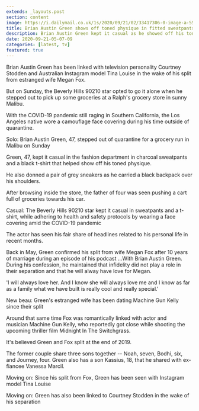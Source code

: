```yaml
---
extends: _layouts.post
section: content
image: https://i.dailymail.co.uk/1s/2020/09/21/02/33417306-0-image-a-55_1600651030615.jpg 
title: Brian Austin Green shows off toned physique in fitted sweatpants and t-shirt during a grocery run 
description: Brian Austin Green kept it casual as he showed off his toned physique in fitted sweatpants and t-shirt during a grocery run in Malibu on Sunday. 
date: 2020-09-21-05-07-09 
categories: [latest, tv] 
featured: true 
--- 
```

Brian Austin Green has been linked with television personality Courtney Stodden and Australian Instagram model Tina Louise in the wake of his split from estranged wife Megan Fox.  

But on Sunday, the Beverly Hills 90210 star opted to go it alone when he stepped out to pick up some groceries at a Ralph's grocery store in sunny Malibu.  

With the COVID-19 pandemic still raging in Southern California, the Los Angeles native wore a camouflage face covering during his time outside of quarantine.

Solo: Brian Austin Green, 47, stepped out of quarantine for a grocery run in Malibu on Sunday

Green, 47, kept it casual in the fashion department in charcoal sweatpants and a black t-shirt that helped show off his toned physique.

He also donned a pair of grey sneakers as he carried a black backpack over his shoulders. 

After browsing inside the store, the father of four was seen pushing a cart full of groceries towards his car. 

Casual: The Beverly Hills 90210 star kept it casual in sweatpants and a t-shirt, while adhering to health and safety protocols by wearing a face covering amid the COVID-19 pandemic

The actor has seen his fair share of headlines related to his personal life in recent months.

Back in May, Green confirmed his split from wife Megan Fox after 10 years of marriage during an episode of his podcast ...With Brian Austin Green. During his confession, he maintained that infidelity did not play a role in their separation and that he will alway have love for Megan.  

'I will always love her. And I know she will always love me and I know as far as a family what we have built is really cool and really special.' 

New beau: Green's estranged wife has been dating Machine Gun Kelly since their split

Around that same time Fox was romantically linked with actor and musician Machine Gun Kelly, who reportedly got close while shooting the upcoming thriller film Midnight In The Switchgrass.

It's believed Green and Fox split at the end of 2019.

The former couple share three sons together -- Noah, seven, Bodhi, six, and Journey, four. Green also has a son Kassius, 18, that he shared with ex-fiancee Vanessa Marcil.  

Moving on: Since his split from Fox, Green has been seen with Instagram model Tina Louise

Moving on: Green has also been linked to Courtney Stodden in the wake of his separation

